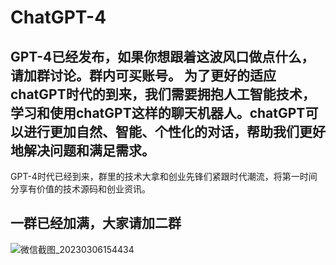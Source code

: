 # ChatGPT-4
GPT-4已经发布，如果你想跟着这波风口做点什么，请加群讨论。群内可买账号。
为了更好的适应chatGPT时代的到来，我们需要拥抱人工智能技术，学习和使用chatGPT这样的聊天机器人。chatGPT可以进行更加自然、智能、个性化的对话，帮助我们更好地解决问题和满足需求。
------

GPT-4时代已经到来，群里的技术大拿和创业先锋们紧跟时代潮流，将第一时间分享有价值的技术源码和创业资讯。

一群已经加满，大家请加二群
------
![微信截图_20230306154434](https://github.com/02456kw/Image/blob/main/6d4cca0e45d58cfcaa900c3beec24ec.jpg)

